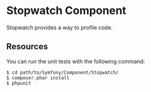 Stopwatch Component
===================

Stopwatch provides a way to profile code.

Resources
---------

You can run the unit tests with the following command:

    $ cd path/to/Symfony/Component/Stopwatch/
    $ composer.phar install
    $ phpunit
